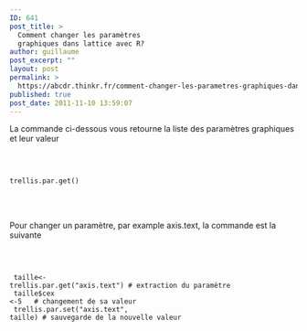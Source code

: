 ```yaml
---
ID: 641
post_title: >
  Comment changer les paramètres
  graphiques dans lattice avec R?
author: guillaume
post_excerpt: ""
layout: post
permalink: >
  https://abcdr.thinkr.fr/comment-changer-les-parametres-graphiques-dans-lattice-avec-r/
published: true
post_date: 2011-11-10 13:59:07
---
```

La commande ci-dessous vous retourne la liste des paramètres graphiques et leur valeur<br /><br /> <pre><code><br /> trellis.par.get() <br /> </code></pre> <br /><br />Pour changer un paramètre, par example axis.text, la commande est la suivante<br /><br /> <pre><code><br /><p> taille&lt;- trellis.par.get("axis.text") # extraction du paramètre<br /> taille$cex &lt;-5   # changement de sa valeur<br /> trellis.par.set("axis.text", taille) # sauvegarde de la nouvelle valeur<br /></code></pre> <br /><br /> </p>